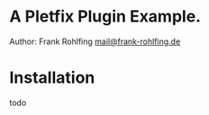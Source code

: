A Pletfix Plugin Example.
=========================

Author: Frank Rohlfing <mail@frank-rohlfing.de>

# Installation 

todo